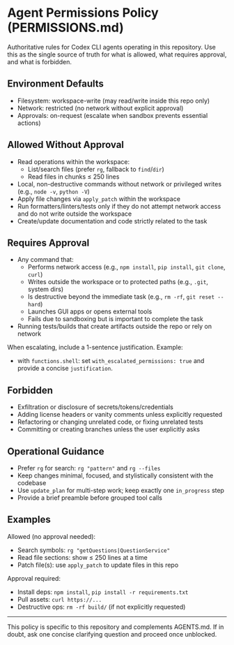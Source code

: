 # Agent Permissions Policy (PERMISSIONS.md)

Authoritative rules for Codex CLI agents operating in this repository. Use this as the single source of truth for what is allowed, what requires approval, and what is forbidden.

## Environment Defaults

- Filesystem: workspace-write (may read/write inside this repo only)
- Network: restricted (no network without explicit approval)
- Approvals: on-request (escalate when sandbox prevents essential actions)

## Allowed Without Approval

- Read operations within the workspace:
  - List/search files (prefer `rg`, fallback to `find`/`dir`)
  - Read files in chunks ≤ 250 lines
- Local, non-destructive commands without network or privileged writes (e.g., `node -v`, `python -V`)
- Apply file changes via `apply_patch` within the workspace
- Run formatters/linters/tests only if they do not attempt network access and do not write outside the workspace
- Create/update documentation and code strictly related to the task

## Requires Approval

- Any command that:
  - Performs network access (e.g., `npm install`, `pip install`, `git clone`, `curl`)
  - Writes outside the workspace or to protected paths (e.g., `.git`, system dirs)
  - Is destructive beyond the immediate task (e.g., `rm -rf`, `git reset --hard`)
  - Launches GUI apps or opens external tools
  - Fails due to sandboxing but is important to complete the task
- Running tests/builds that create artifacts outside the repo or rely on network

When escalating, include a 1-sentence justification. Example:

- with `functions.shell`: set `with_escalated_permissions: true` and provide a concise `justification`.

## Forbidden

- Exfiltration or disclosure of secrets/tokens/credentials
- Adding license headers or vanity comments unless explicitly requested
- Refactoring or changing unrelated code, or fixing unrelated tests
- Committing or creating branches unless the user explicitly asks

## Operational Guidance

- Prefer `rg` for search: `rg "pattern"` and `rg --files`
- Keep changes minimal, focused, and stylistically consistent with the codebase
- Use `update_plan` for multi-step work; keep exactly one `in_progress` step
- Provide a brief preamble before grouped tool calls

## Examples

Allowed (no approval needed):
- Search symbols: `rg "getQuestions|QuestionService"`
- Read file sections: show ≤ 250 lines at a time
- Patch file(s): use `apply_patch` to update files in this repo

Approval required:
- Install deps: `npm install`, `pip install -r requirements.txt`
- Pull assets: `curl https://...`
- Destructive ops: `rm -rf build/` (if not explicitly requested)

---

This policy is specific to this repository and complements AGENTS.md. If in doubt, ask one concise clarifying question and proceed once unblocked.

